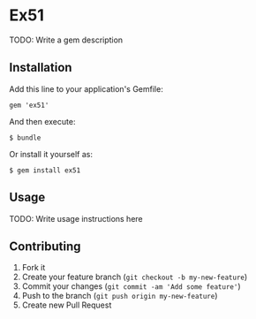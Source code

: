 # Ex51

TODO: Write a gem description

## Installation

Add this line to your application's Gemfile:

    gem 'ex51'

And then execute:

    $ bundle

Or install it yourself as:

    $ gem install ex51

## Usage

TODO: Write usage instructions here

## Contributing

1. Fork it
2. Create your feature branch (`git checkout -b my-new-feature`)
3. Commit your changes (`git commit -am 'Add some feature'`)
4. Push to the branch (`git push origin my-new-feature`)
5. Create new Pull Request
